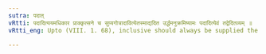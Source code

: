 ```yaml
---
sutra: पदात्
vRtti: पदादित्ययमधिकार प्राक्कृत्सने च सुप्यगोत्रादावित्येतस्माद्यदित उर्द्धमनुक्रमिष्यामः पदादित्येवं तद्वेदितव्यम् ॥
vRtti_eng: Upto (VIII. 1. 68), inclusive should always be supplied the phrase 'after a _pada_'.

---
```

